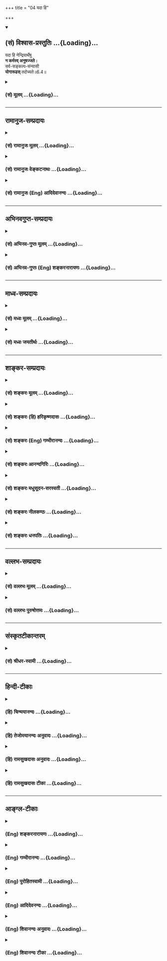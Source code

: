 +++
title = "04 यदा हि"

+++
<div class="js_include" newlevelforh1="2" title="(सं) विश्वास-प्रस्तुतिः" unfilled url="/purANam_vaiShNavam/mahAbhAratam/06-bhIShma-parva/03-bhagavad-gItA-parva/saMskRtam/vishvAsa-prastutiH/06_Atma-saMyama-yogaH_a/04_yadA_hi.md">
<details open><summary><h2>(सं) विश्वास-प्रस्तुतिः ...{Loading}...</h2></summary>

यदा हि नेन्द्रियार्थेषु  
**न कर्मस्व् अनुषज्जते**।  
सर्व-सङ्कल्प-संन्यासी  
**योगारूढस्** तदोच्यते॥6.4॥
</details>
</div>
<div class="js_include collapsed" newlevelforh1="3" title="(सं) मूलम्" unfilled url="/purANam_vaiShNavam/mahAbhAratam/06-bhIShma-parva/03-bhagavad-gItA-parva/saMskRtam/mUlam/06_Atma-saMyama-yogaH_a/04_yadA_hi.md">
<details><summary><h3>(सं) मूलम् ...{Loading}...</h3></summary>

यदा हि नेन्द्रियार्थेषु न कर्मस्वनुषज्जते।  
सर्वसङ्कल्पसंन्यासी योगारूढस्तदोच्यते।।6.4।।
</details>
</div>


_________________
## रामानुज-सम्प्रदायः
<div class="js_include collapsed" newlevelforh1="3" title="(सं) रामानुजः मूलम्" unfilled url="/purANam_vaiShNavam/mahAbhAratam/06-bhIShma-parva/03-bhagavad-gItA-parva/saMskRtam/rAmAnujaH/mUlam/06_Atma-saMyama-yogaH_a/04_yadA_hi.md">
<details><summary><h3>(सं) रामानुजः मूलम् ...{Loading}...</h3></summary>

।।6.4।।**यदा अयं योगी** आत्मैकानुभवस्वभावतया **इन्द्रियार्थेषु**
आत्मव्यतिरिक्तप्राकृतविषयेषु तत्सम्बन्धिषु **कर्मसु** च **न अनुषज्जते**
न सङ्गम् अर्हति **तदा** हि **सर्वसंकल्पसंन्यासी योगारूढः** इति
**उच्यते। तस्माद् आरुरुक्षोः विषयानुभवार्हतया तदननुषङ्गाभ्यासरूपः कर्मयोग
एव निष्पत्तिकारणम् अतो विषयाननुषङ्गाभ्यासरूपं कर्मयोगम् एव आरुरुक्षुः
कुर्यात्। तद् एव आह**

</details>
</div>
<div class="js_include collapsed" newlevelforh1="3" title="(सं) रामानुजः वेङ्कटनाथः" unfilled url="/purANam_vaiShNavam/mahAbhAratam/06-bhIShma-parva/03-bhagavad-gItA-parva/saMskRtam/rAmAnujaH/venkaTanAthaH/06_Atma-saMyama-yogaH_a/04_yadA_hi.md">
<details><summary><h3>(सं) रामानुजः वेङ्कटनाथः ...{Loading}...</h3></summary>

  
  
।।6.4।। सङ्गमयति कदेति। अयं योगी त्विति। यावदात्मावलोकनं कर्मयोगे वर्तमान
इति भावः। अर्थसिद्धं हेतुमाहआत्मैकानुभवस्वभावतयेति।
अनित्यत्वहेयत्वादिसूचनाय प्राकृतशब्दः। कर्मस्विति न चोदितकर्ममात्रविषयम्
तस्य स्वारसिकसङ्गास्पदत्वाभावेन निषेधायोगात्। नापि
परोक्तप्रक्रिययाऽग्निहोत्रादिनित्यनैमित्तिकविषयम् वैदिकस्य तत्र
निस्सङ्गत्वायोगात्। अतःयो हि यदिच्छति तस्य तस्मिंस्तत्साधने वा
कार्यताबुद्धिः इति न्यायादिन्द्रियार्थेषु सङ्गिनां तदुपायभूतेषु विहितेषु
निषिद्धेष्वनुभयेषु च कर्मसु यथासम्भवं सङ्गः स्यादिति तन्निषेध एवोचित
इत्यभिप्रायेण तत्सम्बन्धिषु च कर्मस्वित्युक्तम्। सङ्गं त्यजति
निवर्तयतीत्यादिषु प्रयोगेषु जायमानस्य सङ्गस्य बलान्निवर्तनं प्रतीयते
अत्र तुनानुषज्जत इत्युक्तम्। सङ्गः स्वयमेव न जायत इत्यर्थः। ततः फलितमाहन
सङ्गमर्हतीति। हिशब्दस्य वाक्यार्थान्वयौचित्यात्तदा हीत्युक्तम्। तदा
ह्यसौ सर्वसङ्कल्पसन्न्यासी योगारूढो भवति न तु सङ्गकाल इति भावः।
व्याख्यातश्लोकद्वयतात्पर्यार्थमाह तस्मादिति। इष्टकारणत्वोपदेशो हि तत्र
प्रवृत्त्यर्थ इति तात्पर्येणाह अत इति।  
  

</details>
</div>
<div class="js_include collapsed" newlevelforh1="3" title="(सं) रामानुजः (Eng) आदिदेवानन्दः" unfilled url="/purANam_vaiShNavam/mahAbhAratam/06-bhIShma-parva/03-bhagavad-gItA-parva/saMskRtam/rAmAnujaH/english/AdidevAnandaH/06_Atma-saMyama-yogaH_a/04_yadA_hi.md">
<details><summary><h3>(सं) रामानुजः (Eng) आदिदेवानन्दः ...{Loading}...</h3></summary>

6.4 When this Yogin, because of his natural disposition to the
experience of the self, loses attachment, i.e., gets detached from
sense-objects, i.e., things other than the self, and actions associated
with them - then he has abandoned all desires and is said to have
climbed the heights of Yoga. Therefore, for one wishing to climb to
Yoga, but is still disposed to the experience of the sense-objects,
Karma Yoga consisting of the practice of detachment to these objects,
becomes the cause for success in Yoga. Therefore one who wishes to climb
to Yoga must perform Karma Yoga consisting in the practice of detachment
from sense-objects. Sri Krsna further elucidates the same:

</details>
</div>


_________________
## अभिनवगुप्त-सम्प्रदायः
<div class="js_include collapsed" newlevelforh1="3" title="(सं) अभिनव-गुप्तः मूलम्" unfilled url="/purANam_vaiShNavam/mahAbhAratam/06-bhIShma-parva/03-bhagavad-gItA-parva/saMskRtam/abhinava-guptaH/mUlam/06_Atma-saMyama-yogaH_a/04_yadA_hi.md">
<details><summary><h3>(सं) अभिनव-गुप्तः मूलम् ...{Loading}...</h3></summary>

।।6.4।। एष एवार्थः प्रकाश्यते यदेति। इन्द्रियार्थाः विषयाः तदर्थानि च
कर्माणि विषयार्जनादीनि।

</details>
</div>
<div class="js_include collapsed" newlevelforh1="3" title="(सं) अभिनव-गुप्तः (Eng) शङ्करनारायणः" unfilled url="/purANam_vaiShNavam/mahAbhAratam/06-bhIShma-parva/03-bhagavad-gItA-parva/saMskRtam/abhinava-guptaH/english/shankaranArAyaNaH/06_Atma-saMyama-yogaH_a/04_yadA_hi.md">
<details><summary><h3>(सं) अभिनव-गुप्तः (Eng) शङ्करनारायणः ...{Loading}...</h3></summary>

The same idea is made clear as-

6.4 Yada etc. What is desired by the senses : Objects of senses. The
actions for them : actions such as earning the objects and so on. In
this \[path of\] knowledge one should be necessarily attentive. This
\[the Lord\] says-

</details>
</div>


_________________
## माध्व-सम्प्रदायः
<div class="js_include collapsed" newlevelforh1="3" title="(सं) मध्वः मूलम्" unfilled url="/purANam_vaiShNavam/mahAbhAratam/06-bhIShma-parva/03-bhagavad-gItA-parva/saMskRtam/madhvaH/mUlam/06_Atma-saMyama-yogaH_a/04_yadA_hi.md">
<details><summary><h3>(सं) मध्वः मूलम् ...{Loading}...</h3></summary>

।।6.4।। योगारूढस्य लक्षणमाह यदेति। सम्यगननुषङ्गस्तस्यैव भवति। उक्तं च
स्वतो दोषलयो दृष्ट्वा त्वितरेषां प्रयत्नतः इति।

</details>
</div>
<div class="js_include collapsed" newlevelforh1="3" title="(सं) मध्वः जयतीर्थः" unfilled url="/purANam_vaiShNavam/mahAbhAratam/06-bhIShma-parva/03-bhagavad-gItA-parva/saMskRtam/madhvaH/jayatIrthaH/06_Atma-saMyama-yogaH_a/04_yadA_hi.md">
<details><summary><h3>(सं) मध्वः जयतीर्थः ...{Loading}...</h3></summary>

।।6.4।। स्फुटमपि तात्पर्यं मन्दानुजिघृक्षयाऽऽह **योगे**ति। अपरोक्षज्ञानं
तु योगारोहस्य कार्यं सति प्रतिबन्धे विलम्बत इति न लक्षणम्। नन्विदं
साधकेऽपि विद्यतेवशे हि यस्येन्द्रियाणि 2।61 इत्यादेः अतोऽतिव्यापकमित्यत
आह **सम्यगि**ति। प्रयत्नं विनेत्यर्थः। तस्यैव योगारूढस्यैव। अत्र
प्रमाणमाह **उक्तंचे**ति। परमात्मानं दृष्ट्वा त्वाप्यत इति शेषः। मुख्य एव
चाननुषङ्गोऽत्र विवक्षित इति भावः।

</details>
</div>


_________________
## शाङ्कर-सम्प्रदायः
<div class="js_include collapsed" newlevelforh1="3" title="(सं) शङ्करः मूलम्" unfilled url="/purANam_vaiShNavam/mahAbhAratam/06-bhIShma-parva/03-bhagavad-gItA-parva/saMskRtam/shankaraH/mUlam/06_Atma-saMyama-yogaH_a/04_yadA_hi.md">
<details><summary><h3>(सं) शङ्करः मूलम् ...{Loading}...</h3></summary>

अथेदानीं कदा योगारूढो भवति इत्युच्यते -

।।6.4।। **यदा** समाधीयमानचित्तो योगी **हि इन्द्रियार्थेषु**
इन्द्रियाणामर्थाः शब्दादयः तेषु इन्द्रियार्थेषु कर्मसु च
नित्यनैमित्तिककाम्यप्रतिषिद्धेषु प्रयोजनाभावबुद्ध्या **न अनुषज्जते**
अनुषङ्गं कर्तव्यताबुद्धिं न करोतीत्यर्थः। **सर्वसंकल्पसंन्यासी** सर्वान्
संकल्पान् इहामुत्रार्थकामहेतून् संन्यसितुं शीलम् अस्य इति
सर्वसंकल्पसंन्यासी **योगारूढः** प्राप्तयोग इत्येतत् **तदा** तस्मिन् काले
**उच्यते।** सर्वसंकल्पसंन्यासी इति वचनात् सर्वांश्च कामान् सर्वाणि च
कर्माणि संन्यस्येदित्यर्थः। संकल्पमूला हि सर्वे कामाः संकल्पमूलः कामो वै
यज्ञाः संकल्पसंभवाः (मनु 2।3)। काम जानामि ते मूलं संकल्पात्किल जायसे। न
त्वां संकल्पयिष्यामि तेन मे न भविष्यसि (महा0 शान्ति0 177।25)
इत्यादिस्मृतेः। सर्वकामपरित्यागे च सर्वकर्मसंन्यासः सिद्धो भवति स
यथाकामो भवति तत्क्रतुर्भवति यत्क्रतुर्भवति तत्कर्म कुरुते (बृह0 उ₀
4।4।5) इत्यादिश्रुतिभ्यः यद्यद्धि कुरुते जन्तुः तत्तत् कामस्य चेष्टितम्
(मनु0 2।4) इत्यादिस्मृतिभ्यश्च न्यायाच्च न हि सर्वसंकल्पसंन्यासे कश्चित्
स्पन्दितुमपि शक्तः। तस्मात् सर्वसंकल्पसंन्यासी इति वचनात् सर्वान् कामान्
सर्वाणि कर्माणि च त्याजयति भगवान्।। यदा एवं योगारूढः तदा तेन आत्मा
उद्धृतो भवति संसारादनर्थजातात्। अतः

</details>
</div>
<div class="js_include collapsed" newlevelforh1="3" title="(सं) शङ्करः (हि) हरिकृष्णदासः" unfilled url="/purANam_vaiShNavam/mahAbhAratam/06-bhIShma-parva/03-bhagavad-gItA-parva/saMskRtam/shankaraH/hindI/harikRShNadAsaH/06_Atma-saMyama-yogaH_a/04_yadA_hi.md">
<details><summary><h3>(सं) शङ्करः (हि) हरिकृष्णदासः ...{Loading}...</h3></summary>

।।6.4।। साधक कब योगारूढ़ हो जाता है यह अब बतलाते हैं चित्तका समाधान कर
लेनेवाला योगी जब इन्द्रियोंके अर्थोंमें अर्थात् इन्द्रियोंके विषय जो
शब्दादि हैं उनमें एवं नित्य नैमित्तिक काम्य और निषिद्ध कर्मोंमें अपना
कुछ भी प्रयोजन न देखकर आसक्त नहीं होता उनमें आसक्ति यानी ये मुझे करने
चाहिये ऐसी बुद्धि नहीं करता। तब उस समय वह सब संकल्पोंका त्यागी अर्थात्
इस लोक और परलोकके भोगोंकी कामनाके कारणरूप सब संकल्पोंका त्याग करना जिसका
स्वभाव हो चुका है ऐसा पुरुष योगारूढ़ यानी योगको प्राप्त हो चुका है ऐसे
कहा जाता है। सर्वसंकल्पसंन्यासी इस कथनका यह आशय है कि सब कामनाओंको और
समस्त कर्मोंको छोड़ देना चाहिये। क्योंकि सब कामनाओंका मूल संकल्प ही है।
स्मृतिमें भी कहा है कि कामका मूल कारण संकल्प ही है। समस्त यज्ञ संकल्पसे
उत्पन्न होते हैं। हे काम मैं तेरे मूल कारणको जानता हूँ। तू निःसन्देह
संकल्पसे ही उत्पन्न होता है। मैं तेरा संकल्प नहीं करूँगा अतः फिर तू मूझे
प्राप्त नहीं होगा। सब कामनाओंके परित्यागसे ही सर्व कर्मोंका त्याग सिद्ध
हो जाता है। यह बात वह जैसी कामनावालाहोता है वैसे ही निश्चयवाला होता है
जैसे निश्चयवाला होता है वही कर्म करता है इत्यादि श्रुतिसे प्रमाणित है और
जीव जोजो कर्म करता है वह सब कामकी ही चेष्टा है। इत्यादि स्मृतिसे भी
प्रमाणित है। युक्तिसे भी यही बात सिद्ध होती है क्योंकि सब संकल्पोंका
त्याग कर देनेपर तो कोई जरासा हिल भी नहीं सकता। सुतरां सर्वसंकल्पसंन्यासी
कहकर भगवान् समस्त कामनाओंका और समस्त कर्मोंका त्याग कराते हैं।

</details>
</div>
<div class="js_include collapsed" newlevelforh1="3" title="(सं) शङ्करः (Eng) गम्भीरानन्दः" unfilled url="/purANam_vaiShNavam/mahAbhAratam/06-bhIShma-parva/03-bhagavad-gItA-parva/saMskRtam/shankaraH/english/gambhIrAnandaH/06_Atma-saMyama-yogaH_a/04_yadA_hi.md">
<details><summary><h3>(सं) शङ्करः (Eng) गम्भीरानन्दः ...{Loading}...</h3></summary>

6.4 Hi, verily; yada, when; a yogi who is concentrating his mind,
sarva-sankalpa-sannyasi, who has given up thought about everything-who
is apt to give up (sannyasa) all (sarva) thoughts (sankalpa) which are
the causes of desire, for things here and hereafter; na anusajjate, does
not become attached, i.e. does not hold the idea that they have to be
done by him; indriya-arthesu, with regard to sense-objects like sound
etc.; and karmasu, with regard to actions-nitya, naimittika, kamya and
nisiddha (prohibited) because of the absence of the idea of their
utility; tada, then, at that time; ucyate, he is said to be;
yoga-arudhah, established in Yoga, i.e. he is said to have attained to
Yoga. From the expression, 'one who has given up thought about
eveything', it follows that one has to renounce all desires and all
actions, for all desires have thoughts as their source. This accords
with such Smrti texts as: 'Verily, desire has thought as its source.
Sacrifices arise from thoughts' (Ma. Sm. 2.3); 'O Desire, I know your
source. You surely spring from thought. I shall not think of you. So you
will not arise in me' (Mbh. Sa. 177.25). And when one gives up all
desires, renunciation of all actions becomes accomplished. This agrees
with such Upanisadic texts as, '(This self is identified with desire
alone.) What it desires, it resolves; what it resolves, it works out'
(Br. 4.4.5); and also such Smrti texts as, 'Whatever actions a man does,
all that is the effect of desire itself' (Ma. Sm. 2.4). It accords with
reason also. For, when all thoughts are renounced, no one can even move
a little. So, by the expression, 'one who has given up thought about
everything', the Lord makes one renounced all desires and all actions.
When one is thus established in Yoga, then by that very fact one's self
becomes uplifted by oneself from the worldly state which is replete with
evils. Hence,

</details>
</div>
<div class="js_include collapsed" newlevelforh1="3" title="(सं) शङ्करः आनन्दगिरिः" unfilled url="/purANam_vaiShNavam/mahAbhAratam/06-bhIShma-parva/03-bhagavad-gItA-parva/saMskRtam/shankaraH/AnandagiriH/06_Atma-saMyama-yogaH_a/04_yadA_hi.md">
<details><summary><h3>(सं) शङ्करः आनन्दगिरिः ...{Loading}...</h3></summary>

।।6.4।। योगप्राप्तौ कारणकथनानन्तरं तत्प्राप्तिकालं दर्शयितुं
श्लोकान्तरमवतारयति **अथेति।** समाधानावस्था यदेत्युच्यते। अतएवोक्तं
समाधीयमानचित्तो योगीति। शब्दादिषु कर्मसु चानुषङ्गस्य
योगारोहणप्रतिबन्धकत्वात्तदभावस्य तदुपायत्वं प्रसिद्धमिति द्योतयितुं
हीत्युक्तम्। सर्वेषामपि संकल्पानां योगारोहणप्रतिबन्धकत्वमभिप्रेत्य
सर्वसंकल्पसंन्यासीत्यत्र विवक्षितमर्थमाह **सर्वानिति।**
सर्वसंकल्पसंन्यासेऽपि सर्वेषां कामानां कर्मणां च प्रतिबन्धकत्वसंभवे कुतो
योगप्राप्तिरित्याशङ्क्याह **सर्वेति।** सर्वसंकल्पपरित्यागे
यथोक्तविध्यनुष्ठानमयत्नसिद्धमिति मन्वानः सन्नाह **संकल्पेति।**
मूलोन्मूलने च तत्कार्यनिवृत्तिरयत्नसुलभेति भावः। तत्र प्रमाणमाह
**संकल्पमूल इति।** तत्रान्वयव्यतिरेकावभिप्रेत्योक्तमुपपादयति **कामेति।**
सर्वसंकल्पाभावे कामाभाववत्कर्माभावस्य सिद्धत्वेऽपि कर्मणां
कामकार्यत्वात्तन्निवृत्तिप्रयुक्तामपि निवृत्तिमुपन्यस्यति
**सर्वकामेति।** यदुक्तं कर्मणां कामकार्यत्वं तत्र श्रुतिस्मृती प्रमाणयति
**स यथेति।** स पुरुषः स्वरूपमजानन्यत्फलकामो भवति तत्साधनमनुष्ठेयतया
बुद्धौ धारयतीति तत्क्रतुर्भवति यच्चानुष्ठेयतया गृह्णाति तदेव कर्म बहिरपि
करोतीति कामाधीनं कर्मोक्तमिति श्रुत्यर्थः। कामजन्यं
कर्मेत्यन्वयव्यतिरेकसिद्धमिति द्योतयितुं स्मृतौ हिशब्दः। न्यायमेव
दर्शयति **नहि सर्वसंकल्पेति।** स्वापादावदर्शनादित्यर्थः।
नित्यनैमित्तिककर्मानुष्ठानं दूरनिरस्तमिति वक्तुमपिशब्दः।
श्रुतिस्मृतिन्यायसिद्धमर्थमुपसंहरति **तस्मादिति।**

</details>
</div>
<div class="js_include collapsed" newlevelforh1="3" title="(सं) शङ्करः मधुसूदन-सरस्वती" unfilled url="/purANam_vaiShNavam/mahAbhAratam/06-bhIShma-parva/03-bhagavad-gItA-parva/saMskRtam/shankaraH/madhusUdana-sarasvatI/06_Atma-saMyama-yogaH_a/04_yadA_hi.md">
<details><summary><h3>(सं) शङ्करः मधुसूदन-सरस्वती ...{Loading}...</h3></summary>

।।6.4।। कदा योगारूढो भवतीत्युच्यते यदा यस्मिंश्चित्तसमाधानकाल
इन्द्रियार्थेषु शब्दादिषु कर्मसु च नित्यनैमित्तिककाम्यलौकिकप्रतिषिद्धेषु
नानुषज्जते तेषां
मिथ्यात्वदर्शनेनात्मनोऽकर्त्रभोक्तृपरमानन्दाद्वयस्वरूपदर्शनेन च
प्रयोजनाभावबुद्ध्याऽहमेतेषां कर्ता ममैते भोग्या इत्यभिनिवेशरूपमनुषङ्गं न
करोति हि यस्मात्तस्मात्सर्वसंकल्पसंन्यासी सर्वेषां संकल्पानामिदं मया
कर्तव्यमेतत्फलं भोक्तव्यमित्येवंरूपाणां मनोवृत्तिविशेषाणां तद्विषयाणां च
कामानां तत्साधनानां च कर्मणां त्यागशीलः तदा शब्दादिषु कर्मसु चानुषङ्गस्य
तद्धेतोश्च संकल्पस्य योगारोहणप्रतिबन्धकस्याभावाद्योगं समाधिमारूढो
योगारूढ इत्युच्यते।

</details>
</div>
<div class="js_include collapsed" newlevelforh1="3" title="(सं) शङ्करः नीलकण्ठः" unfilled url="/purANam_vaiShNavam/mahAbhAratam/06-bhIShma-parva/03-bhagavad-gItA-parva/saMskRtam/shankaraH/nIlakaNThaH/06_Atma-saMyama-yogaH_a/04_yadA_hi.md">
<details><summary><h3>(सं) शङ्करः नीलकण्ठः ...{Loading}...</h3></summary>

।।6.4।। ननु योगपदेन मुख्यया वृत्त्या निर्बीजः समाधिरुच्यते तमारूढस्य
कर्मणां त्यागः स्वतःसिद्धत्वादविधेय इत्याशङ्क्य प्रकृते
योगारूढपदस्यार्थमाह **यदाहीति।** इन्द्रियार्थेषु शब्दादिषु रमणीयेषु
कर्मसु च तत्प्राप्तिसाधनेषु तद्दर्शनमनु न सज्जते वैराग्यदाढर्यात्सक्तो न
भवति। नापि मनसा इदं मे भूयादेतदर्थमहमिदं कर्म कुर्यामिति संकल्पयति।
तादृशश्च सर्वसंकल्पसंन्यासी यदा भवति तदा योगारूढ इत्युच्यते। यथा
तीव्रबुभुक्षयोपेतोऽन्यत्र नीरागो व्यासङ्गान्तरं त्यक्त्वा भोजनारूढ एव
भवति तथा तीव्रारुरुक्षावान् सर्वत्र वीतरागस्त्यक्तसर्वकर्मा योगारूढ एव
भवति। तावत्कर्माणि कर्तव्यानि ततः परं त्याज्यानीत्यर्थः।

</details>
</div>
<div class="js_include collapsed" newlevelforh1="3" title="(सं) शङ्करः धनपतिः" unfilled url="/purANam_vaiShNavam/mahAbhAratam/06-bhIShma-parva/03-bhagavad-gItA-parva/saMskRtam/shankaraH/dhanapatiH/06_Atma-saMyama-yogaH_a/04_yadA_hi.md">
<details><summary><h3>(सं) शङ्करः धनपतिः ...{Loading}...</h3></summary>

।।6.4।। कदा योगारुढो भवतीत्यपेक्षायामाह **यदेति।** एतेन कीदृशोऽसौ
योगारुढः यस्य शमः कारणमुच्यत इत्यत्राह। कः पुनर्योगारुढ इत्यत उच्यत
इत्यापातनिकाद्वयमपि प्रत्युक्तं यदातदापतयोः
प्रत्यक्षमुपलब्धेर्भाष्योक्तापातनिकाया एव युक्तत्वाद्यदायस्मिन्काले
समाधीयमानचित्तो योगी इन्द्रियार्थेषु विषयेषु शब्दादिषु कर्मसु च
नित्यादिषु प्रयोजनाभावबुद्य्धा नानुषज्जते। अनुषङ्गकर्तृत्वादिबुद्धिं न
करोतीत्यर्थः। यतः सर्वान् कंकल्पान् विषयविषयकमनोवृत्तिभेदान् कामान्
सर्वाणि कर्माणि चेति सर्वसंकल्पान् इहामुत्रार्थकामहेतून् संन्यसितुं
शीलमस्येति सर्वसंकल्पसंन्यासी तदा योगारुढः प्राप्तसमाधिरुच्यते।

</details>
</div>


_________________
## वल्लभ-सम्प्रदायः
<div class="js_include collapsed" newlevelforh1="3" title="(सं) वल्लभः मूलम्" unfilled url="/purANam_vaiShNavam/mahAbhAratam/06-bhIShma-parva/03-bhagavad-gItA-parva/saMskRtam/vallabhaH/mUlam/06_Atma-saMyama-yogaH_a/04_yadA_hi.md">
<details><summary><h3>(सं) वल्लभः मूलम् ...{Loading}...</h3></summary>

।।6.4।। कदैवं योगारूढ इत्यपेक्षायामाह यदा हीति। स्वक्रियानिर्वर्त्येष्वपि
कर्मसु नानुषज्जते।

</details>
</div>
<div class="js_include collapsed" newlevelforh1="3" title="(सं) वल्लभः पुरुषोत्तमः" unfilled url="/purANam_vaiShNavam/mahAbhAratam/06-bhIShma-parva/03-bhagavad-gItA-parva/saMskRtam/vallabhaH/puruShottamaH/06_Atma-saMyama-yogaH_a/04_yadA_hi.md">
<details><summary><h3>(सं) वल्लभः पुरुषोत्तमः ...{Loading}...</h3></summary>

  
  
।।6.4।। स योगारूढः कथं ज्ञातव्यः इत्यत आह यदा हीति। यदा इन्द्रियार्थेषु
रूपादिषु उत्कटतापनिवृत्त्यर्थं स्वप्नादिप्राप्तेषु हीति निश्चयेन
पुरुषार्थरूपेण नानुषज्जते नाऽऽसक्तो भवति। न कर्मसु तत्साधककृतिरूपेषु
अनुषज्जते नाऽऽसक्तो भवति। सर्वसङ्कल्पसन्न्यासी
मनोनिश्चयात्मकस्वभोगेच्छादित्यागवान् यो नासक्तो भवेत्तदा योगारूढः
संयोगभावे प्रतिष्ठित उच्यते कथ्यत इत्यर्थः।  
  

</details>
</div>


_________________
## संस्कृतटीकान्तरम्
<div class="js_include collapsed" newlevelforh1="3" title="(सं) श्रीधर-स्वामी" unfilled url="/purANam_vaiShNavam/mahAbhAratam/06-bhIShma-parva/03-bhagavad-gItA-parva/saMskRtam/shrIdhara-svAmI/06_Atma-saMyama-yogaH_a/04_yadA_hi.md">
<details><summary><h3>(सं) श्रीधर-स्वामी ...{Loading}...</h3></summary>

।।6.4।। कीदृशोऽसौ योगारूढः यस्य शमः कारणमुच्यत इत्यत्राह **यदा हीति।**
इन्द्रियार्थेषु इन्द्रियभोग्येषु शब्दादिषु तत्साधनेषु च कर्मसु यदा
नानुषज्जते आसक्तिं न करोति। तत्र हेतुः
आसक्तिमूलभूतान्सर्वान्भोगविषयान्कर्मविषयांश्च संकल्पान्संन्यसितुं
त्यक्तुं शीलं यस्य सः। तदा योगारूढ उच्यते।

</details>
</div>


_________________
## हिन्दी-टीकाः
<div class="js_include collapsed" newlevelforh1="3" title="(हि) चिन्मयानन्दः" unfilled url="/purANam_vaiShNavam/mahAbhAratam/06-bhIShma-parva/03-bhagavad-gItA-parva/hindI/chinmayAnandaH/06_Atma-saMyama-yogaH_a/04_yadA_hi.md">
<details><summary><h3>(हि) चिन्मयानन्दः ...{Loading}...</h3></summary>

।।6.4।। स्वयं को साधनावस्था का अनुभव होने से एक साधक को आरुरुक्ष की
स्थिति समझना कठिन नहीं है। साधक के लिए निष्काम कर्म साधन है। कर्मों का
संन्यास तभी करना चाहिए जब मन के ऊपर पूर्ण संयम प्राप्त हो गया हो। इसके
पूर्व ही कर्मों का त्यागना उतना ही हानिकारक होगा जितना कि योगारूढ़त्व की
अवस्था को प्राप्त होने पर कर्मों से मन को क्षुब्ध करना। उस अवस्था में तो
साधन है शम। स्वाभाविक ही योगारूढ़ के लक्षणों को जानने की उत्सुकता सभी
साधकों के मन में उत्पन्न होती है। इस श्लोक में श्रीकृष्ण मन रूपी अश्व पर
आरूढ़ हुए पुरुष के बाह्य एवं आन्तरिक लक्षणों को दर्शाते हैं। उस पुरुष का
एक लक्षण यह है कि वह मन से न इन्द्रियों के विषयों में आसक्त होता है और न
जगत् में किये जाने वाले कर्मों में। इस कथन का शाब्दिक अर्थ लेकर परमसत्य
का विचित्र हास्यजनक चित्र खींचने का प्रयत्न नहीं करना चाहिए। इसका
अभिप्राय केवल इतना ही है कि ध्यानाभ्यास के समय साधक का मन विषयों तथा
कर्मों से पूर्णतया निवृत्त होता है जिससे वह एकाग्रचित्त से ध्यान करने
में समर्थ होता है। मन के सहयोग के बिना इन्द्रियों की स्वयं ही विषयों की
ओर प्रवृत्ति नहीं हो सकती। यदि मन को आनन्दस्वरूप आत्मतत्त्व के ध्यान में
लगाया जाय तो उस निर्विषय आनन्द का अनुभव कर लेने के उपरान्त वह स्वयं ही
विषयों के क्षणिक सुखों की खोज में नहीं भटकेगा। किसी धनवान् व्यक्ति का
हष्टपुष्ट पालतू कुत्ता स्थानस्थान पर रखे कूड़ेदानों में अन्न के कणों को
नहीं खोजता। इन्द्रियों के भोग तथा कर्म से परावृत्त हुआ मन आत्मचिन्तन में
स्थिर हो जाता है। यहाँ न अनुषज्जते शब्द पर विशेष ध्यान देने की आवश्यकता
है। सज्जते को अनु यह उपसर्ग लगाकर भगवान यहाँ दर्शाते हैं कि उस पुरुष को
विषयों से रंचमात्र भी आसक्ति नहीं होती। उपर्युक्त स्थिति को प्राप्त होने
पर भी संभव है कि साधक अपने मन में ही उठने वाले संकल्पोंविकल्पों से
क्षुब्ध हो जाय। बाह्य जगत् के विक्षेपों की अपेक्षा इन संकल्पों से
उत्पन्न विक्षेप अधिक भयंकर होते हैं । भगवान् कहते हैं कि योगारूढ़ पुरुष
न केवल बाह्य विक्षेपों से मुक्त है बल्कि इस संकल्प शक्ति के विक्षेपों से
भी। स्पष्ट है कि ऐसे योगारूढ़ के लिए ध्यान की गति तीव्र करने के लिए शम की
आवश्यकता होती है। योगारूढ़ पुरुष अनर्थ रूप संसार से अपना उद्धार कर लेता
है। इसलिए

</details>
</div>
<div class="js_include collapsed" newlevelforh1="3" title="(हि) तेजोमयानन्दः अनुवादः" unfilled url="/purANam_vaiShNavam/mahAbhAratam/06-bhIShma-parva/03-bhagavad-gItA-parva/hindI/tejomayAnandaH/anuvAdaH/06_Atma-saMyama-yogaH_a/04_yadA_hi.md">
<details><summary><h3>(हि) तेजोमयानन्दः अनुवादः ...{Loading}...</h3></summary>

।।6.4।। जब (साधक) न इन्द्रियों के विषयों में और न कर्मों में आसक्त होता
है तब सर्व संकल्पों के संन्यासी को योगारूढ़ कहा जाता है।।

</details>
</div>
<div class="js_include collapsed" newlevelforh1="3" title="(हि) रामसुखदासः अनुवादः" unfilled url="/purANam_vaiShNavam/mahAbhAratam/06-bhIShma-parva/03-bhagavad-gItA-parva/hindI/rAmasukhadAsaH/anuvAdaH/06_Atma-saMyama-yogaH_a/04_yadA_hi.md">
<details><summary><h3>(हि) रामसुखदासः अनुवादः ...{Loading}...</h3></summary>

।।6.4।। जिस समय न इन्द्रियोंके भोगोंमें तथा न कर्मोंमें ही आसक्त होता
है, उस समय वह सम्पूर्ण संकल्पोंका त्यागी मनुष्य योगारूढ़ कहा जाता है।

</details>
</div>
<div class="js_include collapsed" newlevelforh1="3" title="(हि) रामसुखदासः टीका" unfilled url="/purANam_vaiShNavam/mahAbhAratam/06-bhIShma-parva/03-bhagavad-gItA-parva/hindI/rAmasukhadAsaH/TIkA/06_Atma-saMyama-yogaH_a/04_yadA_hi.md">
<details><summary><h3>(हि) रामसुखदासः टीका ...{Loading}...</h3></summary>

।।6.4।।***व्याख्या--*'यदा हि नेन्द्रियार्थेषु (अनुषज्जते)'--**साधक
इन्द्रियोंके अर्थोंमें अर्थात् प्रारब्धके अनुसार प्राप्त होनेवाले शब्द,
स्पर्श, रूप, रस और गन्ध--इन पाँचों विषयोंमें; अनुकूल पदार्थ, परिस्थिति,
घटना, व्यक्ति आदिमें और शरीरके आराम, मान, बड़ाई आदिमें आसक्ति न करे,
इनका भोगबुद्धिसे भोग न करे, इनमें राजी न हो, प्रत्युत यह अनुभव करे कि ये
सब विषय, पदार्थ आदि आये हैं और प्रतिक्षण चले जा रहे हैं। ये आने-जानेवाले
और अनित्य हैं, फिर इनमें क्या राजी हों--ऐसा अनुभव करके इनसे निर्लेप
रहे। इन्द्रियोंके भोगोंमें आसक्त न होनेका साधन है--इच्छापूर्तिका सुख न
लेना। जैसे, कोई मनचाही बात हो जाय; मनचाही वस्तु, व्यक्ति, परिस्थिति,
घटना आदि मिल जाय और जिसको नहीं चाहता, वह न हो तो मनुष्य उसमें राजी
(प्रसन्न) हो जाता है तथा उससे सुख लेता है। सुख लेनेपर इन्द्रियोंके
भोगोंमें आसक्ति बढ़ती है। अतः साधकको चाहिये कि अनुकूल वस्तु, पदार्थ,
व्यक्ति आदिके मिलनेकी इच्छा न करे और बिना इच्छाके अनुकूल वस्तु आदि मिल
भी जाय तो उसमें राजी न हो। ऐसे होनेसे इन्द्रियोंके भोगोंमें आसक्ति नहीं
होगी। दूसरी बात, मनुष्यके पास अनुकूल चीजें न होनेसे यह उन चीजोंके अभावका
अनुभव करता है और उनकेमिलनेपर यह उनके अधीन हो जाता है। जिस समय इसको
अभावका अनुभव होता था, उस समय भी परतन्त्रता थी और अब उन चीजोंके मिलनेपर
भी 'कहीं इनका वियोग न हो जाय'--इस तरहकी परतन्त्रता होती है। अतः वस्तुके
न मिलने और मिलनेमें फरक इतना ही रहा कि वस्तुके न मिलनेसे तो वस्तुकी
परतन्त्रताका अनुभव होता था, पर वस्तुके मिलनेपर परतन्त्रताका अनुभव नहीं
होता, प्रत्युत उसमें मनुष्यको स्वतन्त्रता दीखती है--यह उसको धोखा होता
है। जैसे कोई किसीके साथ विश्वासघात करता है, ऐसे ही अनुकूल परिस्थितिमें
राजी होनेसे मनुष्य अपने साथ विश्वासघात करता है। कारण कि यह मनुष्य अनुकूल
परिस्थितिके अधीन हो जाता है, उसको भोगते-भोगते इसका स्वभाव बिगड़ जाता है
और बार-बार सुख भोगनेकी कामना होने लगती है। यह सुखभोगकी कामना ही इसके
जन्म-मरणका कारण बन जाती है। तात्पर्य यह हुआ कि अनुकूलताकी इच्छा करना,
आशा करना और अनुकूल विषय आदिमें राजी होना--यह सम्पूर्ण अनर्थोंका मूल है।
इससे कोई-सा भी अनर्थ, पाप बाकी नहीं रहता। अगर इसका त्याग कर दिया जाय तो
मनुष्य योगारूढ़ हो जाता है। तीसरी बात, हमारे पास निर्वाहमात्रके सिवाय
जितनी अनुकूल भोग्य वस्तुएँ हैं, वे अपनी नही हैं। वे किसकी हैं इसका हमें
पता नहीं है; परन्तु जब कोई अभावग्रस्त प्राणी मिल जाय, तो उस सामग्रीको
उसीकी समझकर उसके अर्पण कर देनी चाहिये \[यह आपकी ही है--ऐसा उससे कहना
नहीं है\], और उसे देकर ऐसा मानना चाहिये कि निर्वाहसे अतिरिक्त जो वस्तुएँ
मेरे पास पड़ी थीं, उस ऋणसे मैं मुक्त हो गया हूँ। तात्पर्य है कि
निर्वाहसे अतिरिक्त वस्तुओंको अपनी और अपने लिये न माननेसे मनुष्यकी
भोगोंमें आसक्ति नहीं होती।  
  
**'न कर्मस्वनुषज्जते'** **(टिप्पणी प₀ 330)--**जैसे इन्द्रियोंके
अर्थोंमें आसक्ति नहीं होनी चाहिये ऐसे ही कर्मोंमें भी आसक्ति नहीं होनी
चाहिये, अर्थात् क्रियमाण कर्मोंकी पूर्ति-अपूर्तिमें और उन कर्मोंकी
तात्कालिक फलकी प्राप्ति-अप्राप्तिमें भी आसक्ति नहीं होनी चाहिये। कारण कि
कर्म करनेमें भी एक राग होता है। कर्म ठीक तरहसे हो जाता है तो उससे एक सुख
मिलता है, और कर्म ठीक तरहसे नहीं होता तो मनमें एक दुःख होता है। यह
सुख-दुःखका होना कर्मकी आसक्ति है। अतः साधक कर्म तो विधिपूर्वक और
तत्परतासे करे पर उसमें आसक्त न होकर सावधानीपूर्वक निर्लिप्त रहे कि ये तो
आने-जानेवाले हैं और हम नित्य-निरन्तर रहनेवाले हैं अतः इनके
होने-न-होनेमें, आने-जानेमें हमारेमें क्या फरक पड़ता है; कर्मोंमें आसक्ति
होनेकी पहचान क्या है; अगर क्रियमाण (वर्तमानमें किये जानेवाले) कर्मोंकी
पूर्तिअपूर्तिमें और उनसे मिलनेवाले तात्कालिक फलकी प्राप्तिअप्राप्तिमें
अर्थात् सिद्धि-असिद्धिमें मनुष्य निर्विकार नहीं रहता, प्रत्युत उसके
अन्तःकरणमें हर्ष-शोकादि विकार होते हैं, तो समझना चाहिये कि उसकी
कर्मोंमें और उनके तात्कालिक फलमें आसक्ति रह गयी है। इन्द्रियोंके
अर्थोंमें और कर्मोंमें आसक्त न होनेका तात्पर्य यह हुआ कि स्वयं (स्वरूप)
चिन्मय परमात्माका अंश होनेसे नित्य अपरिवर्तनशील है और पदार्थ तथा
क्रियाएँ प्रकृतिका कार्य होनेसे नित्य-निरन्तर बदलते रहते हैं। परन्तु जब
स्वयं उन परिवर्तनशील पदार्थों और क्रियाओंमें आसक्त हो जाता है, तब यह
उनके अधीन हो जाता है और बार-बार जन्म-मरणरूप महान् दुःखोंका अनुभव करता
रहता है। उन पदार्थों और क्रियाओंसे अर्थात् प्रकृतिसे सर्वथा मुक्त होनेके
लिये भगवान्ने दो विभाग बताये हैं कि न तो इन्द्रियोंके अर्थोंमें अर्थात्
पदार्थोंमें आसक्ति करे और न कर्मोंमें (क्रियाओंमें) आसक्ति करे। ऐसा
करनेपर मनुष्य योगारूढ़ हो जाता है। यहाँ एक बात समझनेकी है कि क्रियाओंमें
प्रियता प्रायः फलको लेकर ही होती है, और फल होता है--इन्द्रियोंके भोग।
अतः इन्द्रियोंके भोगोंकी आसक्ति सर्वथा मिट जाय तो क्रियाओंकी आसक्ति भी
मिट जाती है। फिर भी भगवान्ने क्रियाओंकी आसक्ति मिटानेकी बात अलग क्यों
कही ; इसका कारण यह है कि क्रियाओंमें भी एक स्वतन्त्र आसक्ति होती है।
फलेच्छा न होनेपर भी मनुष्यमें एक करनेका वेग होता है। यह वेग ही
क्रियाओंकी आसक्ति है, जिसके कारण मनुष्यसे बिना कुछ किये रहा नहीं जाता,
वह कुछ-न-कुछ काम करता ही रहता है। यह आसक्ति मिटती है केवल दूसरोंके लिये
कर्म करनेसे अथवा भगवान्के लिये कर्म करनेसे। इसलिये भगवान्ने बारहवें
अध्यायमें पहले अभ्यासयोग बताया। परन्तु भीतरमें करनेका वेग होनेसे
अभ्यासमें मन नहीं लगता; अतः करनेका वेग मिटानेके लिये दसवें श्लोकमें
बताया कि साधक मेरे लिये ही कर्म करे (12। 10)। तात्पर्य है कि पारमार्थिक
अभ्यास आदि करनेमें जिसका मन नहीं लगता और भीतरमें कर्म करनेका वेग
(आसक्ति) पड़ा है, तो वह भक्तियोगका साधक केवल भगवान्के लिये ही कर्म करे।
इससे उसकी आसक्ति मिट जायगी। ऐसे ही कर्मयोगका साधक केवल संसारके हितके
लिये ही कर्म करे, तो उसका करनेका वेग (आसक्ति) मिट जायगा। जैसे कर्म करनेकी
आसक्ति होती है, ऐसे ही कर्म न करनेकी भी आसक्ति होती है। कर्म न करनेकी
आसक्ति भी नहीं होनी चाहिये; क्योंकि कर्म न करनेकी आसक्ति आलस्य और प्रमाद
पैदा करती है, जो कि तामसी वृत्ति है और कर्म करनेकी आसक्ति व्यर्थ
चेष्टाओंमें लगाती है, जो कि राजसी वृत्ति है। वह योगारूढ़ कितने दिनोंमें,
कितने महीनोंमें अथवा कितने वर्षोंमें होगा; इसके लिये भगवान् **'यदा'** और
**'तदा'** पद देकर बताते हैं कि जिस कालमें मनुष्य इन्द्रियोंके अर्थोंमें
और क्रियाओँमें सर्वथा आसक्ति-रहित हो जाता है, तभी वह योगारूढ़ हो जाता
है। जैसे, किसीने यह निश्चय कर लिया कि 'मैं आजसे कभी इच्छापूर्तिका सुख
नहीं लूँगा। ' अगर वह अपने इस निश्चय (प्रतिज्ञा) पर दृढ़ रहे, तो वह आज ही
योगारूढ़ हो जायगा। इस बातको बतानेके लिये ही भगवान्ने **'यदा'** और
**'तदा'** पदोंके साथ **'हि'** पद दिया है। पदार्थों और क्रियाओँमें आसक्ति
करने और न करनेमें भगवान्ने मनुष्यमात्रको यह स्वतन्त्रता दी है कि तुम
साक्षात् मेरे अंश हो और ये पदार्थ और क्रियाएँ प्रकृतिजन्य हैं। इनमें
पदार्थ भी उत्पन्न और नष्ट होनेवाले हैं तथा क्रियाओंका भी आरम्भ और अन्त
हो जाता है। अतः ये नित्य रहनेवाले नहीं हैं और तुम नित्य रहनेवाले हो। तुम
नित्य होकर भी अनित्यमें फँस जाते हो, अनित्यमें आसक्ति, प्रियता कर लेते
हो। इससे तुम्हारे हाथ कुछ नहीं लगता, केवल दुःख-ही-दुःख पाते रहते हो। अतः
तुम आजसे ही यह विचार कर लो कि 'हमलोग पदार्थों और क्रियाओंमें सुख नहीं
लेंगे' तो तुमलोग आज ही योगारूढ़ हो जाओगे; क्योंकि योग अर्थात् समता
तुम्हारे घरकी चीज है। समता तुम्हारा स्वरूप है और स्वरूप सत् है। सत्का
कभी अभाव नहीं होता और असत्का कभी भाव नहीं होता। ऐसे सत्-स्वरूप तुम असत्
पदार्थों और क्रियाओंमें आसक्ति मत करो तो तुम्हें स्वतःसिद्ध योगारूढ़
अवस्थाका अनुभव हो जायगा।

</details>
</div>


_________________
## आङ्ग्ल-टीकाः
<div class="js_include collapsed" newlevelforh1="3" title="(Eng) शङ्करनारायणः" unfilled url="/purANam_vaiShNavam/mahAbhAratam/06-bhIShma-parva/03-bhagavad-gItA-parva/english/shankaranArAyaNaH/06_Atma-saMyama-yogaH_a/04_yadA_hi.md">
<details><summary><h3>(Eng) शङ्करनारायणः ...{Loading}...</h3></summary>

6.4. When, a person indulges himself neither in what is desired by the
senses nor in the actions \[for it\], then \[alone\], being a man
renouncing all intentions, he is said to have mounted on the Yoga.

</details>
</div>
<div class="js_include collapsed" newlevelforh1="3" title="(Eng) गम्भीरानन्दः" unfilled url="/purANam_vaiShNavam/mahAbhAratam/06-bhIShma-parva/03-bhagavad-gItA-parva/english/gambhIrAnandaH/06_Atma-saMyama-yogaH_a/04_yadA_hi.md">
<details><summary><h3>(Eng) गम्भीरानन्दः ...{Loading}...</h3></summary>

6.4 Verily, \[Verily: This word emphasizes the fact that, since
attachment to sense objects like sound etc. and to actions is an
obstacle in the path of Yoga, therefore the removal of that obstruction
is the means to its attainment.\] when a man who has given up thought
about everything does not get attached to sense-objects or acitons, he
is then said to be established in Yoga.

</details>
</div>
<div class="js_include collapsed" newlevelforh1="3" title="(Eng) पुरोहितस्वामी" unfilled url="/purANam_vaiShNavam/mahAbhAratam/06-bhIShma-parva/03-bhagavad-gItA-parva/english/purohitasvAmI/06_Atma-saMyama-yogaH_a/04_yadA_hi.md">
<details><summary><h3>(Eng) पुरोहितस्वामी ...{Loading}...</h3></summary>

6.4 When a man renounces even the thought of initiating action, when he
is not interested in sense objects or any results which may flow from
his acts, then in truth he understands spirituality.

</details>
</div>
<div class="js_include collapsed" newlevelforh1="3" title="(Eng) आदिदेवनन्दः" unfilled url="/purANam_vaiShNavam/mahAbhAratam/06-bhIShma-parva/03-bhagavad-gItA-parva/english/AdidevanandaH/06_Atma-saMyama-yogaH_a/04_yadA_hi.md">
<details><summary><h3>(Eng) आदिदेवनन्दः ...{Loading}...</h3></summary>

6.4 For, when one loses attachment for the things of the senses and to
actions, then has the abandoned all desires and is said to have climbed
the heights of Yoga.

</details>
</div>
<div class="js_include collapsed" newlevelforh1="3" title="(Eng) शिवानन्दः अनुवादः" unfilled url="/purANam_vaiShNavam/mahAbhAratam/06-bhIShma-parva/03-bhagavad-gItA-parva/english/shivAnandaH/anuvAdaH/06_Atma-saMyama-yogaH_a/04_yadA_hi.md">
<details><summary><h3>(Eng) शिवानन्दः अनुवादः ...{Loading}...</h3></summary>

6.4 When a man is not attached to the sense-objects or to actions,
having renounced all thoughts, then he is said to have attained to Yoga.

</details>
</div>
<div class="js_include collapsed" newlevelforh1="3" title="(Eng) शिवानन्दः टीका" unfilled url="/purANam_vaiShNavam/mahAbhAratam/06-bhIShma-parva/03-bhagavad-gItA-parva/english/shivAnandaH/TIkA/06_Atma-saMyama-yogaH_a/04_yadA_hi.md">
<details><summary><h3>(Eng) शिवानन्दः टीका ...{Loading}...</h3></summary>

6.4 यदा when; हि verily; न not; इन्द्रयार्थेषु in senseobjects; न not;
कर्मसु in actions; अनुषज्जते is attached; सर्वसङ्कल्पसंन्यासी renouncer
of all thoughts; योगारूढः one who has attained to Yoga; तदा then; उच्यते
is said.Commentary Yogarudha he who is enthroned or established in Yoga.
When a Yogi; by keeping the mind ite steady; by withdrawing it from the
objects of the senses; has attachment neither for sensual objects such
as sound; nor for the actions (Karmas; Cf. notes to V.13); knowing that
they are of no use to him when he has renounced all thoughts which
generate various sorts of desires for the objects of this world and of
the next; then he is said to have become a Yogarudha.Do not think of
senseobjects. The desires will die by themselves. How can you free
yourself from thinking of the objects Think of God or the Self. Then you
can avoid thinking of the objects. Then you can free yourself from
thinking of the objects of the senses.Renunciation of thoughts implies
that all desires and all actions should be renounced; because all
desires are born of thoughts. You think first and then act (strive)
afterwards to possess the objects of your desire for enjoyment.Whatever
a man desires; that he wills  
  
And whatever he wills; that he does.  
  
-- Brihadaranyaka Upanishad; 4.4.5Renunciation of all actions
necessarily follows from the renunciation of all desires.O desire I know
where thy root lies. Thou art born of Sankalpa (thought). I will not
think of thee and thou shalt cease to exist along with the root. --
Mahabharata; Santi Parva; 177.25Indeed desire is born of thought
(Sankalpa); and of thought; Yajnas are born. -- Manu Smriti; II.2

</details>
</div>
